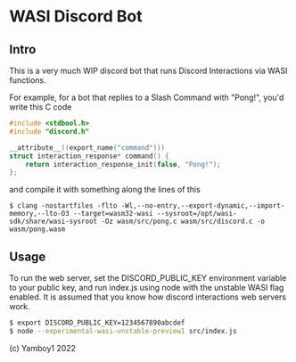 # WASI Discord Bot

## Intro

This is a very much WIP discord bot that runs Discord Interactions via WASI functions.

For example, for a bot that replies to a Slash Command with "Pong!", you'd write this C code

```c
#include <stdbool.h>
#include "discord.h"

__attribute__((export_name("command")))
struct interaction_response* command() {
    return interaction_response_init(false, "Pong!");
};
```

and compile it with something along the lines of this

```
$ clang -nostartfiles -flto -Wl,--no-entry,--export-dynamic,--import-memory,--lto-O3 --target=wasm32-wasi --sysroot=/opt/wasi-sdk/share/wasi-sysroot -Oz wasm/src/pong.c wasm/src/discord.c -o wasm/pong.wasm
```

## Usage

To run the web server, set the DISCORD_PUBLIC_KEY environment variable to your public key, and run index.js using node with the unstable WASI flag enabled. It is assumed that you know how discord interactions web servers work.

```bash
$ export DISCORD_PUBLIC_KEY=1234567890abcdef
$ node --experimental-wasi-unstable-preview1 src/index.js
```

(c) Yamboy1 2022

